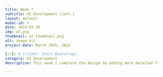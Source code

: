 ```yaml
---
title: Week 7
subtitle: UI Development (cont.)
layout: default
modal-id: 7
date: 2023-03-20
img: w7.png
thumbnail: w7-thumbnail.png
alt: image-alt
project-date: March 20th, 2023

[//]: # (client: Start Bootstrap)
category: UI Development
description: This week I complete the design by adding more detailed frames. I added the design frame, which allow user to design every single nail. I also included the option for user to copy and paste the same design onto the other nail. Besides the design function, I added a search page design so people and easily look up designs or accounts so they can save the new inspirations or follow new accounts.

---
```

